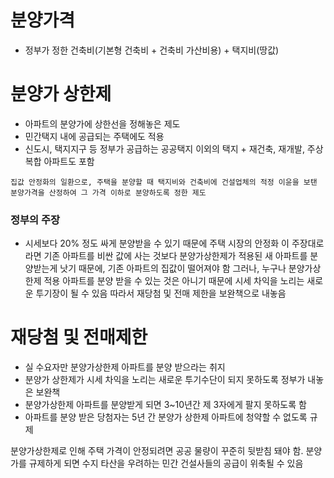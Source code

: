 # 분양가격
- 정부가 정한 건축비(기본형 건축비 + 건축비 가산비용) + 택지비(땅값)

# 분양가 상한제
- 아파트의 분양가에 상한선을 정해놓은 제도
- 민간택지 내에 공급되는 주택에도 적용
- 신도시, 택지지구 등 정부가 공급하는 공공택지 이외의 택지 + 재건축, 재개발, 주상복합 아파트도 포함
```
집값 안정화의 일환으로, 주택을 분양할 때 택지비와 건축비에 건설업체의 적정 이윤을 보탠 분양가격을 산정하여 그 가격 이하로 분양하도록 정한 제도
```

### 정부의 주장
- 시세보다 20% 정도 싸게 분양받을 수 있기 때문에 주택 시장의 안정화
이 주장대로라면 기존 아파트를 비싼 값에 사는 것보다 분양가상한제가 적용된 새 아파트를 분양받는게 낫기 때문에, 기존 아파트의 집값이 떨어져야 함
그러나, 누구나 분양가상한제 적용 아파트를 분양 받을 수 있는 것은 아니기 때문에 시세 차익을 노리는 새로운 투기장이 될 수 있음
따라서 재당첨 및 전매 제한을 보완책으로 내놓음

# 재당첨 및 전매제한
- 실 수요자만 분양가상한제 아파트를 분양 받으라는 취지
- 분양가 상한제가 시세 차익을 노리는 새로운 투기수단이 되지 못하도록 정부가 내놓은 보완책
- 분양가상한제 아파트를 분양받게 되면 3~10년간 제 3자에게 팔지 못하도록 함
- 아파트를 분양 받은 당첨자는 5년 간 분양가 상한제 아파트에 청약할 수 없도록 규제

분양가상한제로 인해 주택 가격이 안정되려면 공공 물량이 꾸준히 뒷받침 돼야 함. 분양가를 규제하게 되면 수지 타산을 우려하는 민간 건설사들의 공급이 위축될 수 있음






